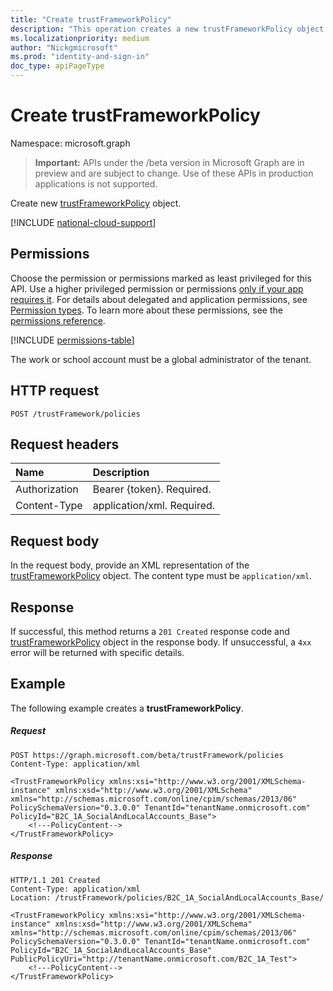 ```yaml
---
title: "Create trustFrameworkPolicy"
description: "This operation creates a new trustFrameworkPolicy object in an Azure AD B2C tenant." 
ms.localizationpriority: medium
author: "Nickgmicrosoft"
ms.prod: "identity-and-sign-in"
doc_type: apiPageType
---
```

# Create trustFrameworkPolicy

Namespace: microsoft.graph

> **Important:** APIs under the /beta version in Microsoft Graph are in preview and are subject to change. Use of these APIs in production applications is not supported.

Create new [trustFrameworkPolicy](../resources/trustframeworkpolicy.md) object.

[!INCLUDE [national-cloud-support](../../includes/all-clouds.md)]

## Permissions

Choose the permission or permissions marked as least privileged for this API. Use a higher privileged permission or permissions [only if your app requires it](/graph/permissions-overview#best-practices-for-using-microsoft-graph-permissions). For details about delegated and application permissions, see [Permission types](/graph/permissions-overview#permission-types). To learn more about these permissions, see the [permissions reference](/graph/permissions-reference).

<!-- { "blockType": "permissions", "name": "trustframework_post_trustframeworkpolicy" } -->
[!INCLUDE [permissions-table](../includes/permissions/trustframework-post-trustframeworkpolicy-permissions.md)]

The work or school account must be a global administrator of the tenant.

## HTTP request

<!-- { "blockType": "ignored" } -->
```http
POST /trustFramework/policies
```

## Request headers

|Name|Description|
|:---------------|:----------|
|Authorization|Bearer {token}. Required.|
|Content-Type|application/xml. Required.|

## Request body

In the request body, provide an XML representation of the [trustFrameworkPolicy](../resources/trustframeworkpolicy.md) object. The content type must be `application/xml`.

## Response

If successful, this method returns a `201 Created` response code and [trustFrameworkPolicy](../resources/trustframeworkpolicy.md) object in the response body. If unsuccessful, a `4xx` error will be returned with specific details.

## Example

The following example creates a **trustFrameworkPolicy**.

##### Request

<!-- {
  "blockType": "ignored",
  "truncated": true,
  "name": "create_trustframeworkpolicy_from_trustframeworkpolicy"
}-->
```http
POST https://graph.microsoft.com/beta/trustFramework/policies
Content-Type: application/xml

<TrustFrameworkPolicy xmlns:xsi="http://www.w3.org/2001/XMLSchema-instance" xmlns:xsd="http://www.w3.org/2001/XMLSchema" xmlns="http://schemas.microsoft.com/online/cpim/schemas/2013/06" PolicySchemaVersion="0.3.0.0" TenantId="tenantName.onmicrosoft.com" PolicyId="B2C_1A_SocialAndLocalAccounts_Base">
    <!---PolicyContent-->
</TrustFrameworkPolicy>
```

##### Response

<!-- {
  "blockType": "ignored",
  "truncated": true,
  "@odata.type": "microsoft.graph.trustFrameworkPolicy"
} -->
```http
HTTP/1.1 201 Created
Content-Type: application/xml
Location: /trustFramework/policies/B2C_1A_SocialAndLocalAccounts_Base/

<TrustFrameworkPolicy xmlns:xsi="http://www.w3.org/2001/XMLSchema-instance" xmlns:xsd="http://www.w3.org/2001/XMLSchema" xmlns="http://schemas.microsoft.com/online/cpim/schemas/2013/06" PolicySchemaVersion="0.3.0.0" TenantId="tenantName.onmicrosoft.com" PolicyId="B2C_1A_SocialAndLocalAccounts_Base" PublicPolicyUri="http://tenantName.onmicrosoft.com/B2C_1A_Test">
    <!---PolicyContent-->
</TrustFrameworkPolicy>
```
<!-- uuid: 8fcb5dbc-d5aa-4681-8e31-b001d5168d79
2015-10-25 14:57:30 UTC -->
<!-- {
  "type": "#page.annotation",
  "description": "Create trustFrameworkPolicy",
  "keywords": "",
  "section": "documentation",
  "tocPath": ""
}-->


